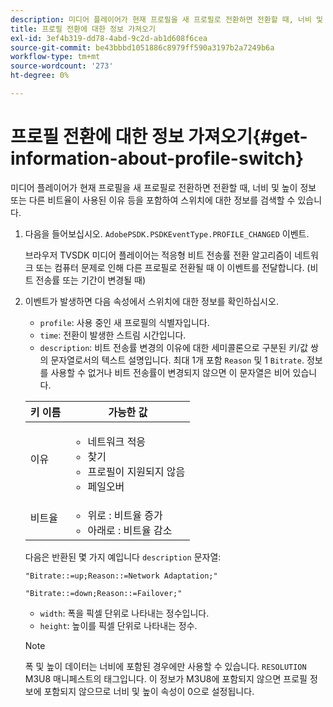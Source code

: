 ```yaml
---
description: 미디어 플레이어가 현재 프로필을 새 프로필로 전환하면 전환할 때, 너비 및 높이 정보 또는 다른 비트율이 사용된 이유 등을 포함하여 스위치에 대한 정보를 검색할 수 있습니다.
title: 프로필 전환에 대한 정보 가져오기
exl-id: 3ef4b319-dd78-4abd-9c2d-ab1d608f6cea
source-git-commit: be43bbbd1051886c8979ff590a3197b2a7249b6a
workflow-type: tm+mt
source-wordcount: '273'
ht-degree: 0%

---
```


# 프로필 전환에 대한 정보 가져오기{#get-information-about-profile-switch}

미디어 플레이어가 현재 프로필을 새 프로필로 전환하면 전환할 때, 너비 및 높이 정보 또는 다른 비트율이 사용된 이유 등을 포함하여 스위치에 대한 정보를 검색할 수 있습니다.

1. 다음을 들어보십시오. `AdobePSDK.PSDKEventType.PROFILE_CHANGED` 이벤트.

   브라우저 TVSDK 미디어 플레이어는 적응형 비트 전송률 전환 알고리즘이 네트워크 또는 컴퓨터 문제로 인해 다른 프로필로 전환될 때 이 이벤트를 전달합니다. (비트 전송률 또는 기간이 변경될 때)
1. 이벤트가 발생하면 다음 속성에서 스위치에 대한 정보를 확인하십시오.

   * `profile`: 사용 중인 새 프로필의 식별자입니다.
   * `time`: 전환이 발생한 스트림 시간입니다.
   * `description`: 비트 전송률 변경의 이유에 대한 세미콜론으로 구분된 키/값 쌍의 문자열로서의 텍스트 설명입니다. 최대 1개 포함 `Reason` 및 1 `Bitrate`. 정보를 사용할 수 없거나 비트 전송률이 변경되지 않으면 이 문자열은 비어 있습니다.

   <table id="table_E400FD9C57FF40CBAC14AF6847CD8301"> 
    <thead> 
      <tr> 
      <th colname="col1" class="entry"> 키 이름 </th> 
      <th colname="col2" class="entry"> 가능한 값 </th> 
      </tr> 
    </thead>
    <tbody> 
      <tr> 
      <td colname="col1"> <span class="codeph"> 이유 </span> </td> 
      <td colname="col2"> 
        <ul id="ul_37DDE3F297634ED6B47DF5D73F969369"> 
        <li id="li_E374B029E1AF40689D70A9D30E057C5B">네트워크 적응 </li> 
        <li id="li_753862EEF1C9474EA8E20C89F5EF5D8D">찾기 </li> 
        <li id="li_EC14923F92CF4D11A47928A8D2DE6D8B">프로필이 지원되지 않음 </li> 
        <li id="li_695AB4A89C9D4833AF6D8B6424FC912B">페일오버 </li> 
        </ul> </td> 
      </tr> 
      <tr> 
      <td colname="col1"> <span class="codeph"> 비트율 </span> </td> 
      <td colname="col2"> 
        <ul id="ul_1B49BD90A91147359712E1AFD8877E23"> 
        <li id="li_1C8E593C65D34742B14A8D0EAD43E0A9"> <span class="codeph"> 위로 </span>: 비트율 증가 </li> 
        <li id="li_B1A00E3985A849B6855E15CF70D79BB8"> <span class="codeph"> 아래로 </span>: 비트율 감소 </li> 
        </ul> </td> 
      </tr> 
    </tbody> 
    </table>

   다음은 반환된 몇 가지 예입니다 `description` 문자열:

   ```
   "Bitrate::=up;Reason::=Network Adaptation;" 
   
   "Bitrate::=down;Reason::=Failover;"
   ```

   * `width`: 폭을 픽셀 단위로 나타내는 정수입니다.
   * `height`: 높이를 픽셀 단위로 나타내는 정수.

   >[!NOTE]
   >
   >폭 및 높이 데이터는 너비에 포함된 경우에만 사용할 수 있습니다. `RESOLUTION` M3U8 매니페스트의 태그입니다. 이 정보가 M3U8에 포함되지 않으면 프로필 정보에 포함되지 않으므로 너비 및 높이 속성이 0으로 설정됩니다.
